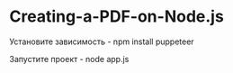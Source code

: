 # Creating-a-PDF-on-Node.js

Установите зависимость - npm install puppeteer

Запустите проект - node app.js
